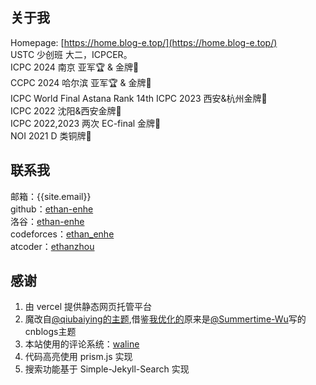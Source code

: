 ## 关于我

<!-- <img src="/img/advartar-littleprince.png" alt="Ethan Zhou的头像"> -->

Homepage: [https://home.blog-e.top/](https://home.blog-e.top/)  
USTC 少创班 大二，ICPCER。  
ICPC 2024 南京 亚军🏆 & 金牌🥇  
CCPC 2024 哈尔滨 亚军🏆 & 金牌🥇  
ICPC World Final Astana Rank 14th
ICPC 2023 西安&杭州金牌🥇  
ICPC 2022 沈阳&西安金牌🥇  
ICPC 2022,2023 两次 EC-final 金牌🥇  
NOI 2021 D 类铜牌🥉  

## 联系我

邮箱：{{site.email}}  
github：[ethan-enhe](https://github.com/ethan-enhe)  
洛谷：[ethan-enhe](https://www.luogu.com.cn/user/124740)  
codeforces：[ethan_enhe](https://codeforces.com/profile/ethan_enhe)  
atcoder：[ethanzhou](https://atcoder.jp/users/ethanzhou)  

## 感谢

1. 由 vercel 提供静态网页托管平台
2. 魔改自[@qiubaiying的主题](https://github.com/qiubaiying/qiubaiying.github.io),借鉴[我优化的](https://www.cnblogs.com/summertime-wu/p/9356736.html)原来是[@Summertime-Wu](https://www.cnblogs.com/summertime-wu/p/9356736.html)写的cnblogs主题
3. 本站使用的评论系统：[waline](https://waline.js.org/)
4. 代码高亮使用 prism.js 实现
5. 搜索功能基于 Simple-Jekyll-Search 实现
